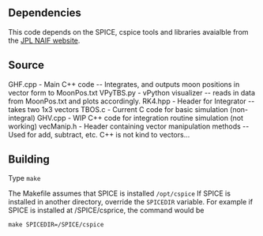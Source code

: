 ## Dependencies
This code depends on the SPICE, cspice tools and libraries avaialble from the [JPL NAIF website](http://naif.jpl.nasa.gov/naif/index.html).

## Source
GHF.cpp - Main C++ code -- Integrates, and outputs moon positions in vector form to MoonPos.txt
VPyTBS.py - vPython visualizer -- reads in data from MoonPos.txt and plots accordingly.
RK4.hpp - Header for Integrator -- takes two 1x3 vectors
TBOS.c - Current C code for basic simulation (non-integral)
GHV.cpp - WIP C++ code for integration routine simulation (not working)
vecManip.h - Header containing vector manipulation methods -- Used for add, subtract, etc. C++ is not kind to vectors...

## Building
Type `make`

The Makefile assumes that SPICE is installed `/opt/cspice`
If SPICE is installed in another directory, override the `SPICEDIR` variable.
For example if SPICE is installed at /SPICE/csprice, the command would be

    make SPICEDIR=/SPICE/cspice
